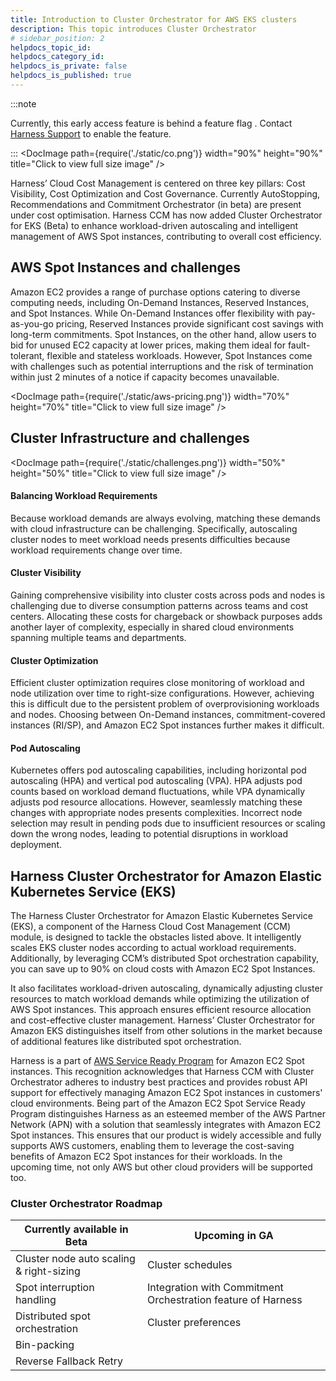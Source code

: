 ```yaml
---
title: Introduction to Cluster Orchestrator for AWS EKS clusters 
description: This topic introduces Cluster Orchestrator
# sidebar_position: 2
helpdocs_topic_id: 
helpdocs_category_id: 
helpdocs_is_private: false
helpdocs_is_published: true
---
```


:::note

Currently, this early access feature is behind a feature flag . Contact [Harness Support](mailto:support@harness.io) to enable the feature.

:::
<DocImage path={require('./static/co.png')} width="90%" height="90%" title="Click to view full size image" />

Harness’ Cloud Cost Management is centered on three key pillars: Cost Visibility, Cost Optimization and Cost Governance.
Currently AutoStopping, Recommendations and Commitment Orchestrator (in beta) are present under cost optimisation. Harness CCM has now added Cluster Orchestrator for EKS (Beta) to enhance workload-driven autoscaling and intelligent management of AWS Spot instances, contributing to overall cost efficiency.

## AWS Spot Instances and challenges 
Amazon EC2 provides a range of purchase options catering to diverse computing needs, including On-Demand Instances, Reserved Instances, and Spot Instances. While On-Demand Instances offer flexibility with pay-as-you-go pricing, Reserved Instances provide significant cost savings with long-term commitments. Spot Instances, on the other hand, allow users to bid for unused EC2 capacity at lower prices, making them ideal for fault-tolerant, flexible and stateless workloads. However, Spot Instances come with challenges such as potential interruptions and the risk of termination within just 2 minutes of a notice if capacity becomes unavailable.

<DocImage path={require('./static/aws-pricing.png')} width="70%" height="70%" title="Click to view full size image" />

## Cluster Infrastructure and challenges  

<DocImage path={require('./static/challenges.png')} width="50%" height="50%" title="Click to view full size image" />

#### Balancing Workload Requirements
Because workload demands are always evolving, matching these demands with cloud infrastructure can be challenging. Specifically, autoscaling cluster nodes to meet workload needs presents difficulties because workload requirements change over time.

#### Cluster Visibility
Gaining comprehensive visibility into cluster costs across pods and nodes is challenging due to diverse consumption patterns across teams and cost centers. Allocating these costs for chargeback or showback purposes adds another layer of complexity, especially in shared cloud environments spanning multiple teams and departments. 

#### Cluster Optimization
Efficient cluster optimization requires close monitoring of workload and node utilization over time to right-size configurations. However, achieving this is difficult due to the persistent problem of overprovisioning workloads and nodes. Choosing between On-Demand instances, commitment-covered instances (RI/SP), and Amazon EC2 Spot instances further makes it difficult.

#### Pod Autoscaling
Kubernetes offers pod autoscaling capabilities, including horizontal pod autoscaling (HPA) and vertical pod autoscaling (VPA). HPA adjusts pod counts based on workload demand fluctuations, while VPA dynamically adjusts pod resource allocations. However, seamlessly matching these changes with appropriate nodes presents complexities. Incorrect node selection may result in pending pods due to insufficient resources or scaling down the wrong nodes, leading to potential disruptions in workload deployment.

## Harness Cluster Orchestrator for Amazon Elastic Kubernetes Service (EKS)

The Harness Cluster Orchestrator for Amazon Elastic Kubernetes Service (EKS), a component of the Harness Cloud Cost Management (CCM) module, is designed to tackle the obstacles listed above. It intelligently scales EKS cluster nodes according to actual workload requirements. Additionally, by leveraging CCM’s distributed Spot orchestration capability, you can save up to 90% on cloud costs with Amazon EC2 Spot Instances.

It also facilitates workload-driven autoscaling, dynamically adjusting cluster resources to match workload demands while optimizing the utilization of AWS Spot instances. This approach ensures efficient resource allocation and cost-effective cluster management. Harness’  Cluster Orchestrator for Amazon EKS distinguishes itself from other solutions in the market because of additional features like distributed spot orchestration.

Harness is a part of [AWS Service Ready Program](https://aws.amazon.com/blogs/apn/optimize-cost-and-performance-with-amazon-ec2-spot-ready-partners/) for Amazon EC2 Spot instances. This recognition acknowledges that Harness CCM with Cluster Orchestrator adheres to industry best practices and provides robust API support for effectively managing Amazon EC2 Spot instances in customers' cloud environments. Being part of the Amazon EC2 Spot Service Ready Program distinguishes Harness as an esteemed member of the AWS Partner Network (APN) with a solution that seamlessly integrates with Amazon EC2 Spot instances. This ensures that our product is widely accessible and fully supports AWS customers, enabling them to leverage the cost-saving benefits of Amazon EC2 Spot instances for their workloads. In the upcoming time, not only AWS but other cloud providers will be supported too. 

### Cluster Orchestrator Roadmap 


| Currently available in Beta | Upcoming in GA |
|-----------------------------|----------------|
| Cluster node auto scaling & right-sizing | Cluster schedules |
| Spot interruption handling | Integration with Commitment Orchestration feature of Harness |
| Distributed spot orchestration | Cluster preferences |
| Bin-packing |  |
| Reverse Fallback Retry | |


